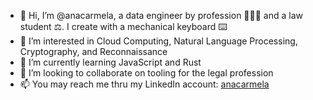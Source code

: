 - 👋 Hi, I’m @anacarmela, a data engineer by profession 👩🏻‍💻 and a law student ⚖️. I create with a mechanical keyboard ⌨️
- 👀 I’m interested in Cloud Computing, Natural Language Processing, Cryptography, and Reconnaissance
- 🌱 I’m currently learning JavaScript and Rust
- 💞️ I’m looking to collaborate on tooling for the legal profession
- 📫 You may reach me thru my LinkedIn account: [anacarmela](https://www.linkedin.com/anacarmela)

<!---
anacarmela/anacarmela is a ✨ special ✨ repository because its `README.md` (this file) appears on your GitHub profile.
You can click the Preview link to take a look at your changes.
--->

